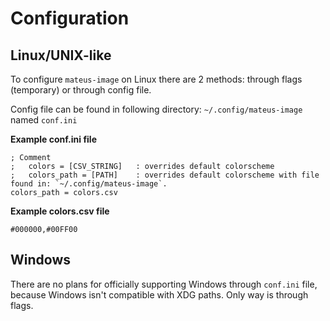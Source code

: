 # Configuration

## Linux/UNIX-like

To configure `mateus-image` on Linux there are 2 methods: through flags (temporary) or through config file.

Config file can be found in following directory: `~/.config/mateus-image` named `conf.ini`

**Example conf.ini file**
```
; Comment
;   colors = [CSV_STRING]   : overrides default colorscheme
;   colors_path = [PATH]    : overrides default colorscheme with file found in: `~/.config/mateus-image`.
colors_path = colors.csv
```

**Example colors.csv file**
```
#000000,#00FF00
```

## Windows

There are no plans for officially supporting Windows through `conf.ini` file, because Windows isn't compatible with XDG paths.
Only way is through flags.
